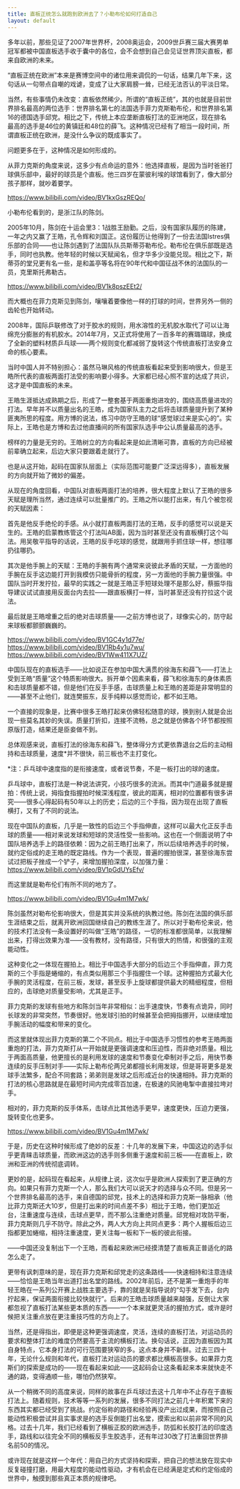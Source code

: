 ```yaml
---
title: 直板正统怎么就跑到欧洲去了？小勒布伦如何打造自己
layout: default
---
```


多年以前，那些见证了2007年世界杯，2008奥运会，2009世乒赛三届大赛男单冠军都被中国直板选手收于囊中的各位，会不会想到自己会见证世界顶尖直板，都来自欧洲的未来。

“直板正统在欧洲”本来是赛博空间中的诸位用来调侃的一句话，结果几年下来，这句话从一句带点自嘲的戏谑，变成了让大家肩膀一耸，已经无法否认的平淡日常。

当然，有些事情仍未改变：直板依然稀少。所谓的“直板正统”，其的也就是目前世界排名最高的两位选手：世界排名第七的法国选手菲力克斯勒布伦，和世界排名第16的德国选手邱党。相比之下，传统上本应垄断直板打法的亚洲地区，现在排名最高的选手是46位的黄镇廷和48位的薛飞。这种情况已经有了相当一段时间，所谓直板正统在欧洲，是没什么争议的既成事实了。

问题更多在于，这种情况是如何形成的。

从菲力克斯的角度来说，这多少有点命运的意外：他选择直板，是因为当时爸爸打球俱乐部中，最好的球员是个直板。他三四岁在蒙彼利埃的球馆看到了，像大部分孩子那样，就吵着要学。

https://www.bilibili.com/video/BV1kxGszREQo/

小勒布伦看到的，是浙江队的陈剑。

2005年10月，陈剑在十运会里3：1战胜王励勤。之后，没有国家队履历的陈建，一年之内又赢了王皓，孔令辉和刘国正。这份履历让他得到了一份去法国Istres俱乐部的合同——也让陈剑遇到了法国队队员斯蒂芬勒布伦。勒布伦在俱乐部既是选手，同时也执教。他年轻的时候以天赋闻名，但才华多少没能兑现。相比之下，斯蒂芬的堂兄更有名一些，是和盖亭等名将在90年代和中国征战不休的法国队的一员，克里斯托弗勒古。

https://www.bilibili.com/video/BV1k8pszEEt2/

而大概也在菲力克斯见到陈剑，嚷嚷着要像他一样的打球的时间，世界另外一侧的齿轮也开始转动。

2008年，国际乒联修改了对于胶水的规则，用水溶性的无机胶水取代了可以让海绵充分膨胀的有机胶水。2014年7月，又正式将使用了一百多年的赛璐璐球，换成了全新的塑料材质乒乓球——两个规则变化都减弱了旋转这个传统直板打法安身立命的核心要素。

当时中国人并不特别担心：虽然马琳风格的传统直板看起来受到影响很大，但是王皓所代表的直板两面打法受的影响要小得多。大家都已经心照不宣的达成了共识，这才是中国直板的未来。

王皓生涯抵达成熟期之后，形成了一整套基于两面重炮进攻的，围绕高质量进攻的打法。早年并不以质量出名的王皓，成为国家队主力之后将击球质量提升到了某种匪夷所思的程度。用方博的说法，练习中防守王皓的球“感觉球过来是实心的”。实际上，王皓也是方博和去过他直播间的所有国家队选手中公认质量最高的选手。

榜样的力量是无穷的。王皓树立的方向看起来是如此清晰可靠，直板的方向已经被前辈确立起来，后边大家只要跟着走就行了。

也是从这开始，起码在国家队层面上（实际范围可能要广泛深远得多），直板发展的方向就开始了微妙的偏差。

从现在的角度回看，中国队对直板两面打法的培养，很大程度上默认了王皓的很多天赋是理所当然，通过连续可以批量推广的。王皓之所以能打出来，有几个被忽视的天赋因素：

首先是他反手绝伦的手感。从小就打直板两面打法的王皓，反手的感觉可以说是天生的。王皓的启蒙教练管这个打法叫AB面，因为当时甚至还没有直板横打这个叫法。用吴敬平指导的话说，王皓的反手吃球的感觉，就跟用手抓住球一样，想往哪扔往哪扔。

其次是他手腕上的天赋：王皓的手腕有两个通常来说彼此矛盾的天赋，一方面他的手腕在反手这边能打开到我模仿只能骨折的程度，另一方面他的手腕力量很强。中国队当时开发拧拉，最早的实践之一就是王皓正手短球处理不是那么好，蔡振华指导建议试试直接用反面台内去拉——跟直板横打一样，当时甚至还没有拧拉这个说法。

最后就是王皓增重之后的绝对击球质量——之前方博也说了，球像实心的，防守起来球板都颤颤巍巍的。

https://www.bilibili.com/video/BV1GC4y1d77e/
https://www.bilibili.com/video/BV1Rb4y1u7wu/
https://www.bilibili.com/video/BV1Ww411X7UZ/

中国队现在的直板选手——比如说正在参加中国大满贯的徐海东和薛飞——打法上受到王皓“质量”这个特质影响很大。拆开单个因素来看，薛飞和徐海东的身体素质和击球质量都不错，但是他们在反手手感，击球质量上和王皓的差距是非常明显的——甚至不止他们，就连樊振东，反手纯粹以感觉而论，都不如王皓。

一个直接的现象是，比赛中很多王皓打起来仿佛轻松随意的球，换到别人就是会出现一些莫名其妙的失误。质量打折扣，连接不流畅，总之就是仿佛各个环节都按照原版打造，结果还是臣妾做不到。

总体观感来说，直板打法的徐海东和薛飞，整体得分方式更依靠退台之后的主动相持和击球质量，速度*并不很快，前三板也不主打变化。

*注：乒乓球中速度指的是衔接速度，或者说节奏，不是一板打出的球的速度。

乒乓球中，直板打法是一种说法讲究，小技巧很多的流派。而其中门道最多就是握拍：传统上说，拇指食指握拍时候深浅程度，彼此的距离，相对的位置都有很多讲究——很多心得起码有50年以上的历史；后边的三个手指，因为现在出现了直板横打，又有了不同的说法。

现在中国队的直板，几乎是一致性的后边三个手指伸直，这样可以最大化正反手击球的质量——相对来说发球和短球的灵活性受一些影响。这也在一个侧面说明了中国队培养选手上的路径依赖：因为之前王皓打出来了，所以后续培养选手的时候，就约定俗成的走王皓的既定路线。作为一个表现，普遍的握拍很深，甚至徐海东尝试过把板子挫成一个铲子，来增加握拍深度，以加强力量：https://www.bilibili.com/video/BV1pGdUYsEfv/

而这里就是勒布伦们有所不同的地方了。

https://www.bilibili.com/video/BV1Gu4m1M7wk/

陈剑虽然对勒布伦影响很大，但是其实并没系统的执教过他。陈剑在法国的俱乐部生涯结束之后，就离开欧洲回国继续自己的教练生涯了。所以对于勒布伦来说，他的技术打法没有一条设置好的叫做“王皓”的路径，一切的标准都很简单，以我理解出来，打得出效果为准——没有教材，没有路径，只有很大的热情，和很强的主观能动性。

这种变化之一体现在握拍上。相比于中国选手大部分的后边三个手指伸直，菲力克斯的三个手指是蜷缩的，有点类似用那三个手指握住一个球。这种握拍方式最大化手腕的灵活程度，在前三板，发球，甚至反手上旋球都提供最大的精细程度，但相应的，击球绝对质量受影响，尤其是正手。

菲力克斯的发球有些地方和陈剑当年非常相似：出手速度快，节奏有点诡异，同时长球发的非常突然，节奏很好。他发球引拍的时候甚至会把拇指挪开，以继续增加手腕活动的幅度和带来的变化。

而这里就体现出菲力克斯的第二个不同点。相比于中国选手习惯性的参考王皓两面重炮的打法，菲力克斯打从一开始就是更强调速度和压迫性，而非绝对质量。相比于两面高质量，他更擅长的是利用发球的速度和节奏变化牵制对手之后，用快节奏连续的反手压制对手——实际上勒布伦两兄弟都擅长利用发球，但是哥哥更多是发球手法繁多，配合不同套路；弟弟则是发球之后形成近台的快速相持。菲力克斯的打法的核心思路就是在最短时间内完成零百加速，在极速的风驰电掣中直接拉垮对手。

相对的，菲力克斯的反手体系，击球点比其他选手更早，速度更快，压迫力更强，旋转变化也更多。

https://www.bilibili.com/video/BV1Gu4m1M7wk/

于是，历史在这种时候形成了绝妙的反差：十几年的发展下来，中国这边的选手似乎更青睐击球质量，而欧洲这边的选手则多侧重于速度和前三板——在直板上，欧洲和亚洲的传统彻底调转。

更妙的是，起码现在看起来，从规律上说，这次似乎是欧洲人探索到了更正确的方向。如果只有菲力克斯一个人，那么我们大可以说天才的选择与众不同。但是另一个世界排名最高的选手，来自德国的邱党，技术上的选择和菲力克斯一脉相承（他比菲力克斯还大10岁，但是打出来的时间点差不多）相比于王皓，他们更加近台，注重速度与连续，击球点更早，而不那么注重绝对质量。邱党相对攻防平衡，菲力克斯则几乎不防守。除此之外，两人大方向上共同点更多：两个人握板后边三指都更加蜷缩，相持注重速度，更关注每一板和下一板的彼此衔接。

——中国还没复制出下一个王皓，而看起来欧洲已经摸清楚了直板真正普适化的路怎么走了。

更带有讽刺意味的是，现在菲力克斯和邱党走的这条路线——快速相持和注意连续——恰恰是王皓当年出道打出名堂的路线。2002年前后，还不是第一重炮手的年轻王皓在一系列公开赛上战胜主要选手，靠的就是吴指导说的“勾手发下去，台内拧起来，保证两面衔接比较快就行”。后来的王皓击球质量越来越强，反倒让大家都忽视了直板打法某些更本质的东西——一个本来就更灵活的握拍方式，或许是时候把关注重点放在更注重技巧性的方向上了。

当然，还是得指出，即便是这种更强调速度，灵活，连续的直板打法，对运动员的要求和整体打法的难度仍然要高于主流的横板打法。换句话说，正因为直板因为其自身特点，它本身打法的可行范围要狭窄的多。这点本身并不新鲜。过去三四十年，无论什么规则和年代，直板打法对运动员的要求都比横板高很多。如果菲力克斯们的探索是成功的——现在看起来如此——这起码会让这条看起来本来就快走不通的路，变得通顺一些，哪怕仍然狭窄。

从一个稍微不同的高度来说，同样的故事在乒乓球过去这十几年中不止存在于直板打法上。随着规则，技术等等一系列的发展，很多不同打法之前几十年积累下来的东西其实都已经受到了挑战。约定俗称的路径和经验再没产出过成果，而按照自己能动性积极尝试并且实事求是的选手反倒能打出名堂，摸索出和以前非常不同的风格。过去十几年，我们已经看到了横板正胶的欧洲选手，防弧和长胶打法的印度选手，路线和以往完全不同的横板反手生胶选手，还有年过30改了打法重回世界排名前50的情况。

或许现在就是这样一个年代：用自己的方式坚持和探索，把自己的想法放在现实中反复碰撞打磨，用最大程度的能动性驱动，才有机会在已经满是定式和约定俗成的世界中，触摸到那些真正本质的规律吧。
